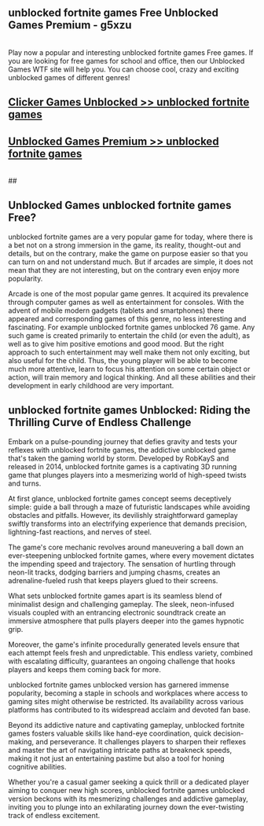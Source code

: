 ## unblocked fortnite games Free Unblocked Games Premium - g5xzu <br>
<br>
Play now a popular and interesting unblocked fortnite games Free games. If you are looking for free games for school and office, then our Unblocked Games WTF site will help you. You can choose cool, crazy and exciting unblocked games of different genres!


##  [Clicker Games Unblocked >> unblocked fortnite games](http://freeplayer.one?title=unblocked_fortnite_games&ref=05)

##  [Unblocked Games Premium >> unblocked fortnite games](http://freeplayer.one?title=unblocked_fortnite_games&ref=05)
  <br>
  ##



## Unblocked Games unblocked fortnite games Free?

unblocked fortnite games are a very popular game for today, where there is a bet not on a strong immersion in the game, its reality, thought-out and details, but on the contrary, make the game on purpose easier so that you can turn on and not understand much. But if arcades are simple, it does not mean that they are not interesting, but on the contrary even enjoy more popularity.

Arcade is one of the most popular game genres. It acquired its prevalence through computer games as well as entertainment for consoles. With the advent of mobile modern gadgets (tablets and smartphones) there appeared and corresponding games of this genre, no less interesting and fascinating. For example unblocked fortnite games unblocked 76 game. Any such game is created primarily to entertain the child (or even the adult), as well as to give him positive emotions and good mood. But the right approach to such entertainment may well make them not only exciting, but also useful for the child. Thus, the young player will be able to become much more attentive, learn to focus his attention on some certain object or action, will train memory and logical thinking. And all these abilities and their development in early childhood are very important.

##  unblocked fortnite games Unblocked: Riding the Thrilling Curve of Endless Challenge

Embark on a pulse-pounding journey that defies gravity and tests your reflexes with unblocked fortnite games, the addictive unblocked game that's taken the gaming world by storm. Developed by RobKayS and released in 2014, unblocked fortnite games is a captivating 3D running game that plunges players into a mesmerizing world of high-speed twists and turns.

At first glance, unblocked fortnite games concept seems deceptively simple: guide a ball through a maze of futuristic landscapes while avoiding obstacles and pitfalls. However, its devilishly straightforward gameplay swiftly transforms into an electrifying experience that demands precision, lightning-fast reactions, and nerves of steel.

The game's core mechanic revolves around maneuvering a ball down an ever-steepening unblocked fortnite games, where every movement dictates the impending speed and trajectory. The sensation of hurtling through neon-lit tracks, dodging barriers and jumping chasms, creates an adrenaline-fueled rush that keeps players glued to their screens.

What sets unblocked fortnite games apart is its seamless blend of minimalist design and challenging gameplay. The sleek, neon-infused visuals coupled with an entrancing electronic soundtrack create an immersive atmosphere that pulls players deeper into the games hypnotic grip.

Moreover, the game's infinite procedurally generated levels ensure that each attempt feels fresh and unpredictable. This endless variety, combined with escalating difficulty, guarantees an ongoing challenge that hooks players and keeps them coming back for more.

unblocked fortnite games unblocked version has garnered immense popularity, becoming a staple in schools and workplaces where access to gaming sites might otherwise be restricted. Its availability across various platforms has contributed to its widespread acclaim and devoted fan base.

Beyond its addictive nature and captivating gameplay, unblocked fortnite games fosters valuable skills like hand-eye coordination, quick decision-making, and perseverance. It challenges players to sharpen their reflexes and master the art of navigating intricate paths at breakneck speeds, making it not just an entertaining pastime but also a tool for honing cognitive abilities.

Whether you're a casual gamer seeking a quick thrill or a dedicated player aiming to conquer new high scores, unblocked fortnite games unblocked version beckons with its mesmerizing challenges and addictive gameplay, inviting you to plunge into an exhilarating journey down the ever-twisting track of endless excitement.